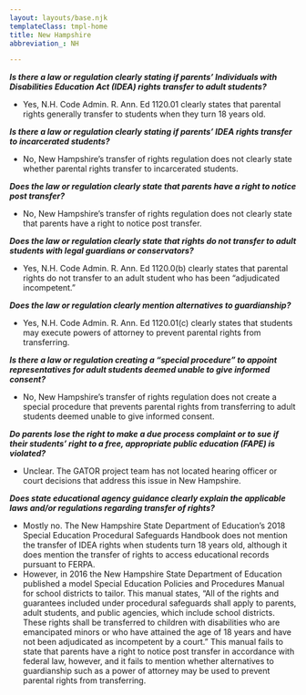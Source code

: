```yaml
---
layout: layouts/base.njk
templateClass: tmpl-home
title: New Hampshire
abbreviation_: NH

---
```

**_Is there a law or regulation clearly stating if parents’ Individuals with Disabilities Education Act (IDEA) rights transfer to adult students?_**	

* Yes, N.H. Code Admin. R. Ann. Ed 1120.01 clearly states that parental rights generally transfer to students when they turn 18 years old.

**_Is there a law or regulation clearly stating if parents’ IDEA rights transfer to incarcerated students?_**	

* No, New Hampshire’s transfer of rights regulation does not clearly state whether parental rights transfer to incarcerated students.

**_Does the law or regulation clearly state that parents have a right to notice post transfer?_**	

* No, New Hampshire’s transfer of rights regulation does not clearly state that parents have a right to notice post transfer.

**_Does the law or regulation clearly state that rights do not transfer to adult students with legal guardians or conservators?_**	

* Yes, N.H. Code Admin. R. Ann. Ed 1120.0(b) clearly states that parental rights do not transfer to an adult student who has been “adjudicated incompetent.”

**_Does the law or regulation clearly mention alternatives to guardianship?_**	

* Yes, N.H. Code Admin. R. Ann. Ed 1120.01(c) clearly states that students may execute powers of attorney to prevent parental rights from transferring. 

**_Is there a law or regulation creating a “special procedure” to appoint representatives for adult students deemed unable to give informed consent?_** 	

* No, New Hampshire’s transfer of rights regulation does not create a special procedure that prevents parental rights from transferring to adult students deemed unable to give informed consent.

**_Do parents lose the right to make a due process complaint or to sue if their students’ right to a free, appropriate public education (FAPE) is violated?_**	

* Unclear. The GATOR project team has not located hearing officer or court decisions that address this issue in New Hampshire.

**_Does state educational agency guidance clearly explain the applicable laws and/or regulations regarding transfer of rights?_**	

* Mostly no. The New Hampshire State Department of Education’s 2018 Special Education Procedural Safeguards Handbook does not mention the transfer of IDEA rights when students turn 18 years old, although it does mention the transfer of rights to access educational records pursuant to FERPA. 
* However, in 2016 the New Hampshire State Department of Education published a model Special Education Policies and Procedures Manual for school districts to tailor. This manual states, “All of the rights and guarantees included under procedural safeguards shall apply to parents, adult students, and public agencies, which include school districts.  These rights shall be transferred to children with disabilities who are emancipated minors or who have attained the age of 18 years and have not been adjudicated as incompetent by a court.” This manual fails to state that parents have a right to notice post transfer in accordance with federal law, however, and it fails to mention whether alternatives to guardianship such as a power of attorney may be used to prevent parental rights from transferring.